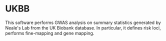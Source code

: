 # UKBB
This software performs GWAS analysis on summary statistics generated by Neale's Lab from the UK Biobank database. In particular, it defines risk loci, performs fine-mapping and gene mapping.

